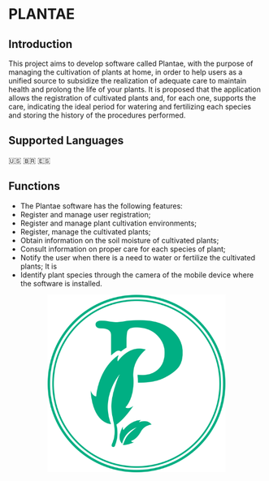 # PLANTAE

## Introduction

 This project aims to develop software called Plantae, with the purpose of managing the cultivation of plants at home, in order to help users as a unified source to subsidize the realization of adequate care to maintain health and prolong the life of your plants.
 It is proposed that the application allows the registration of cultivated plants and, for each one, supports the care, indicating the ideal period for watering and fertilizing each species and storing the history of the procedures performed.

## Supported Languages
 🇺🇸
 🇧🇷
 🇪🇸
## Functions
 - The Plantae software has the following features:
 - Register and manage user registration;
 - Register and manage plant cultivation environments;
 - Register, manage the cultivated plants;
 - Obtain information on the soil moisture of cultivated plants;
 - Consult information on proper care for each species of plant;
 - Notify the user when there is a need to water or fertilize the cultivated plants; It is
 - Identify plant species through the camera of the mobile device where the software is installed.

<p align="center">
  <img src="assets\icons\plantae-icon.png" width="350" title="Icon">
</p>
